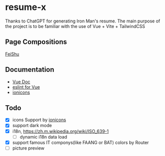 # resume-x

Thanks to ChatGPT for generating Iron Man's resume. The main purpose of the project is to be familiar with the use of Vue + Vite + TailwindCSS

## Page Compositions
[FeiShu](https://u4oe1fzgoc.feishu.cn/docx/SBSFd1N20olCmpxjrhAccweBnZx)

## Documentation
- [Vue Doc](https://cn.vuejs.org/guide/quick-start.html#try-vue-online)
- [eslint for Vue](https://eslint.vuejs.org/)
- [ionicons](https://www.npmjs.com/package/ionicons)

## Todo
- [x] icons Support by [ionicons](https://ionic.io/ionicons)
- [x] support dark mode
- [x] i18n, https://zh.m.wikipedia.org/wiki/ISO_639-1
  - [ ] dynamic i18n data load
- [x] support famous IT componys(like FAANG or BAT) colors by Router
- [ ] picture preview
